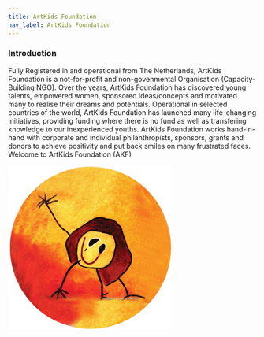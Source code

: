 ```yaml
---
title: ArtKids Foundation
nav_label: ArtKids Foundation
---
```


### Introduction
Fully Registered in and operational from The Netherlands, ArtKids Foundation is a not-for-profit and non-govenmental Organisation  (Capacity-Building NGO). Over the years, ArtKids Foundation has discovered young talents, empowered women, sponsored ideas/concepts and motivated many to realise their dreams and potentials.
Operational in selected countries of the world, ArtKids Foundation has launched many life-changing initiatives, providing funding where there is no fund as well as transfering knowledge to our inexperienced youths.
ArtKids Foundation works hand-in-hand with corporate and individual philanthropists, sponsors, grants and donors to achieve positivity and put back smiles on many frustrated faces.
Welcome to ArtKids Foundation (AKF)

![Stichting ArtKids Foundation](/static/uploads/saf-logo-large.png "Stichting ArtKids Foundation")